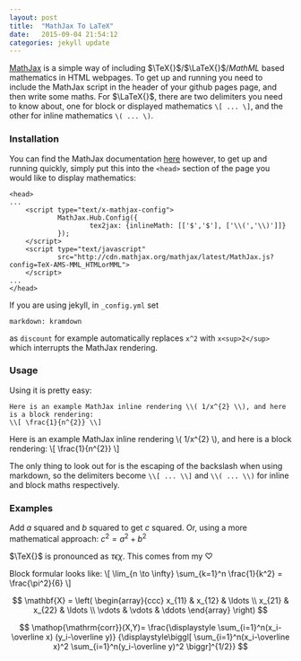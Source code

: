 ```yaml
---
layout: post
title:  "MathJax To LaTeX"
date:   2015-09-04 21:54:12
categories: jekyll update
---
```

[MathJax](http://www.mathjax.org) is a simple way of including $\TeX{}$/$\LaTeX{}$/$MathML$ based mathematics in HTML webpages.
To get up and running you need to include the MathJax script in the header of your github pages page, and then write some maths.
For $\LaTeX{}$, there are two delimiters you need to know about, one for block or displayed mathematics `\[ ... \]`, and the other for inline mathematics `\( ... \)`.

### Installation
You can find the MathJax documentation [here](http://docs.mathjax.org/en/latest/) however, to get up and running quickly, simply put this into the `<head>` section of the page you would like to display mathematics:

    <head>
    ...
        <script type="text/x-mathjax-config">
                MathJax.Hub.Config({
                        tex2jax: {inlineMath: [['$','$'], ['\\(','\\)']]}
                });
        </script>
        <script type="text/javascript"
                src="http://cdn.mathjax.org/mathjax/latest/MathJax.js?config=TeX-AMS-MML_HTMLorMML">
        </script>
    ...
    </head>

If you are using jekyll, in `_config.yml` set
    
    markdown: kramdown

as `discount` for example automatically replaces `x^2` with `x<sup>2</sup>` which interrupts the MathJax rendering.

### Usage
Using it is pretty easy:

    Here is an example MathJax inline rendering \\( 1/x^{2} \\), and here is a block rendering: 
    \\[ \frac{1}{n^{2}} \\]

Here is an example MathJax inline rendering \\( 1/x^{2} \\), and here is a block rendering:
\\[ \frac{1}{n^{2}} \\]

The only thing to look out for is the escaping of the backslash when using markdown, so the delimiters become `\\[ ... \\]` and `\\( ... \\)` for inline and block maths respectively.

### Examples
Add $a$ squared and $b$ squared to get $c$ squared. Or, using a more mathematical approach: $c^{2}=a^{2}+b^{2}$

$\TeX{}$ is pronounced as $\tau\epsilon\chi$. This comes from my $\heartsuit$

Block formular looks like:
\\[
\lim_{n \to \infty}
\sum_{k=1}^n \frac{1}{k^2}
= \frac{\pi^2}{6}
\\]

$$
\mathbf{X} =
\left( \begin{array}{ccc}
x_{11} & x_{12} & \ldots \\
x_{21} & x_{22} & \ldots \\
\vdots & \vdots & \ddots
\end{array} \right)
$$

$$
\mathop{\mathrm{corr}}(X,Y)=
\frac{\displaystyle
\sum_{i=1}^n(x_i-\overline x)
(y_i-\overline y)}
{\displaystyle\biggl[
\sum_{i=1}^n(x_i-\overline x)^2
\sum_{i=1}^n(y_i-\overline y)^2
\biggr]^{1/2}}
$$
